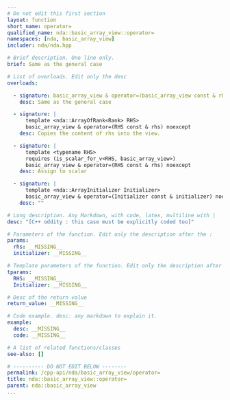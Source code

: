 ```yaml
---
# Do not edit this first section
layout: function
short_name: operator=
qualified_name: nda::basic_array_view::operator=
namespaces: [nda, basic_array_view]
includer: nda/nda.hpp

# Brief description. One line only.
brief: Same as the general case

# List of overloads. Edit only the desc
overloads:

  - signature: basic_array_view & operator=(basic_array_view const & rhs) noexcept
    desc: Same as the general case

  - signature: |
      template <nda::ArrayOfRank<Rank> RHS>
      basic_array_view & operator=(RHS const & rhs) noexcept
    desc: Copies the content of rhs into the view.

  - signature: |
      template <typename RHS>
      requires (is_scalar_for_v<RHS, basic_array_view>)
      basic_array_view & operator=(RHS const & rhs) noexcept
    desc: Assign to scalar

  - signature: |
      template <nda::ArrayInitializer Initializer>
      basic_array_view & operator=(Initializer const & initializer) noexcept
    desc: ""

# Long description. Any Markdown, with code, latex, multiline with |
desc: "[C++ oddity : this case must be explicitly coded too]"

# Parameters of the function. Edit only the description after the :
params:
  rhs: __MISSING__
  initializer: __MISSING__

# Template parameters of the function. Edit only the description after the :
tparams:
  RHS: __MISSING__
  Initializer: __MISSING__

# Desc of the return value
return_value: __MISSING__

# Code example. desc: any markdown to explain it.
example:
  desc: __MISSING__
  code: __MISSING__

# A list of related functions/classes
see-also: []

# ---------- DO NOT EDIT BELOW --------
permalink: /cpp-api/nda/basic_array_view/operator=
title: nda::basic_array_view::operator=
parent: nda::basic_array_view
...
```


